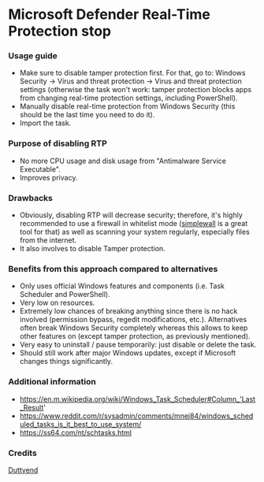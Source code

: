 # Microsoft Defender Real-Time Protection stop

### Usage guide
- Make sure to disable tamper protection first. For that, go to: Windows Security → Virus and threat protection → Virus and threat protection settings (otherwise the task won't work: tamper protection blocks apps from changing real-time protection settings, including PowerShell).
- Manually disable real-time protection from Windows Security (this should be the last time you need to do it).
- Import the task.

### Purpose of disabling RTP
- No more CPU usage and disk usage from "Antimalware Service Executable".
- Improves privacy.

### Drawbacks
- Obviously, disabling RTP will decrease security; therefore, it's highly recommended to use a firewall in whitelist mode ([simplewall](https://github.com/henrypp/simplewall/) is a great tool for that) as well as scanning your system regularly, especially files from the internet.
- It also involves to disable Tamper protection.

### Benefits from this approach compared to alternatives
- Only uses official Windows features and components (i.e. Task Scheduler and PowerShell).
- Very low on resources.
- Extremely low chances of breaking anything since there is no hack involved (permission bypass, regedit modifications, etc.). Alternatives often break Windows Security completely whereas this allows to keep other features on (except tamper protection, as previously mentioned).
- Very easy to uninstall / pause temporarily: just disable or delete the task.
- Should still work after major Windows updates, except if Microsoft changes things significantly.

### Additional information
- https://en.m.wikipedia.org/wiki/Windows_Task_Scheduler#Column_'Last_Result'
- https://www.reddit.com/r/sysadmin/comments/mnej84/windows_scheduled_tasks_is_it_best_to_use_system/
- https://ss64.com/nt/schtasks.html

### Credits
[Duttyend](https://github.com/duttyend/Microsoft-Defender-RTP-stop)
